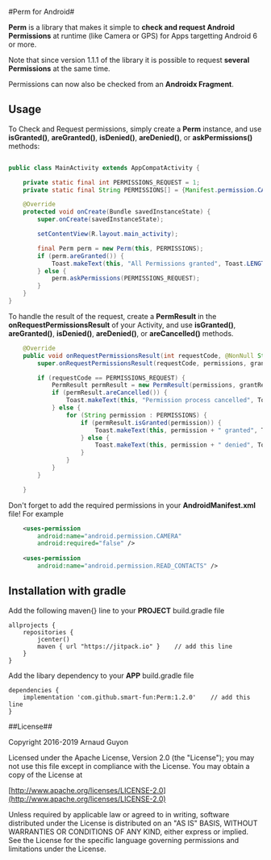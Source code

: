 #Perm for Android#

**Perm** is a library that makes it simple to **check and request Android Permissions** at runtime (like Camera or GPS) for Apps targetting Android 6 or more.

Note that since version 1.1.1 of the library it is possible to request **several Permissions** at the same time.

Permissions can now also be checked from an **Androidx Fragment**.

## Usage ##

To Check and Request permissions, simply create a **Perm** instance, and use **isGranted()**, **areGranted()**, **isDenied()**, **areDenied()**, or **askPermissions()** methods:

```java

public class MainActivity extends AppCompatActivity {

    private static final int PERMISSIONS_REQUEST = 1;
    private static final String PERMISSIONS[] = {Manifest.permission.CAMERA, Manifest.permission.READ_CONTACTS};

    @Override
    protected void onCreate(Bundle savedInstanceState) {
        super.onCreate(savedInstanceState);

        setContentView(R.layout.main_activity);

        final Perm perm = new Perm(this, PERMISSIONS);
        if (perm.areGranted()) {
            Toast.makeText(this, "All Permissions granted", Toast.LENGTH_LONG).show();
        } else {
            perm.askPermissions(PERMISSIONS_REQUEST);
        }
    }
}
```

To handle the result of the request, create a **PermResult** in the **onRequestPermissionsResult** of your Activity, and use **isGranted()**, **areGranted()**, **isDenied()**, **areDenied()**, or **areCancelled()** methods.

```java
    @Override
    public void onRequestPermissionsResult(int requestCode, @NonNull String[] permissions, @NonNull int[] grantResults) {
        super.onRequestPermissionsResult(requestCode, permissions, grantResults);

        if (requestCode == PERMISSIONS_REQUEST) {
            PermResult permResult = new PermResult(permissions, grantResults);
            if (permResult.areCancelled()) {
                Toast.makeText(this, "Permission process cancelled", Toast.LENGTH_LONG).show();
            } else {
                for (String permission : PERMISSIONS) {
                    if (permResult.isGranted(permission)) {
                        Toast.makeText(this, permission + " granted", Toast.LENGTH_SHORT).show();
                    } else {
                        Toast.makeText(this, permission + " denied", Toast.LENGTH_SHORT).show();
                    }
                }
            }
        }

    }
```

Don't forget to add the required permissions in your **AndroidManifest.xml** file! For example

```xml
    <uses-permission
        android:name="android.permission.CAMERA"
        android:required="false" />
        
    <uses-permission
        android:name="android.permission.READ_CONTACTS" />
```

## Installation with gradle

Add the following maven{} line to your **PROJECT** build.gradle file

```
allprojects {
    repositories {
        jcenter()
        maven { url "https://jitpack.io" }    // add this line
    }
}
```

Add the libary dependency to your **APP** build.gradle file

```
dependencies {
    implementation 'com.github.smart-fun:Perm:1.2.0'    // add this line
}
```

##License##

Copyright 2016-2019 Arnaud Guyon

Licensed under the Apache License, Version 2.0 (the "License");
you may not use this file except in compliance with the License.
You may obtain a copy of the License at

[http://www.apache.org/licenses/LICENSE-2.0](http://www.apache.org/licenses/LICENSE-2.0)

Unless required by applicable law or agreed to in writing, software
distributed under the License is distributed on an "AS IS" BASIS,
WITHOUT WARRANTIES OR CONDITIONS OF ANY KIND, either express or implied.
See the License for the specific language governing permissions and
limitations under the License.

